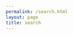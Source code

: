 ```yaml
---
permalink: /search.html
layout: page
title: search
---
```

<script src="js/lunr.js"></script>
<script>
    var posts = [
        {% for post in site.posts %}
        {
            "id": "{{post.permalink | slice: 1,999}}",
            "title": "{{post.title | downcase}}",
            "body": "{{post.title}} {{post.description}}",
            "description": "{{post.description}}"
        }{% unless forloop.last %},{% endunless %}
        {% endfor %}
    ];
    var idx = lunr(function() {
        this.ref('title');
        this.field('body');
        posts.forEach(function(post) {
            this.add(post)
        },this);
    });
    var results = document.getElementById("content");
    const searchTerm = location.search.substring(3).replaceAll("%20"," ").replaceAll("%27","'");
    query = idx.search(searchTerm);
    console.log(query);
    console.log(posts);
    results.innerHTML += `<h1 class="article-title">${query.length} result${query.length==1?"":"s"} found for "${searchTerm}!"</h1>`;
    query.forEach((result) => {
        var post = {};
        for (var i = 0; i < posts.length; i++) {
            if (posts[i].title == result.ref) {
                post = posts[i];
                break;
            }
        }
        results.innerHTML += `<div class="search-result"><h2 style="margin: 0;"><a href="${post.id}">${post.title}</a></h2><small style="margin: 0;">${post.id}</small><br><p style="margin: 0.5em 0 0 0;">${post.description}</p></div>`
    })
</script>
